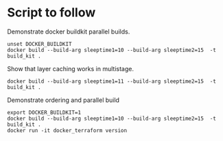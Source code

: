 # Script to follow
Demonstrate docker buildkit parallel builds. 

```
unset DOCKER_BUILDKIT
docker build --build-arg sleeptime1=10 --build-arg sleeptime2=15  -t build_kit .
```

Show that layer caching works in multistage.
```
docker build --build-arg sleeptime1=11 --build-arg sleeptime2=15  -t build_kit .
```

Demonstrate ordering and parallel build
```
export DOCKER_BUILDKIT=1 
docker build --build-arg sleeptime1=10 --build-arg sleeptime2=15  -t build_kit .
docker run -it docker_terraform version
```
